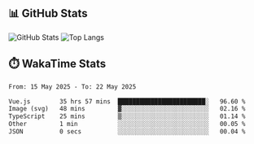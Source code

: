 ## 📊 GitHub Stats
![GitHub Stats](https://github-readme-stats.vercel.app/api?username=fe-brweb&show_icons=true&theme=shades-of-purple)
![Top Langs](https://github-readme-stats.vercel.app/api/top-langs/?username=fe-brweb&layout=compact&theme=shades-of-purple)

## ⏱️ WakaTime Stats
<!--START_SECTION:waka-->

```txt
From: 15 May 2025 - To: 22 May 2025

Vue.js        35 hrs 57 mins  ████████████████████████░   96.60 %
Image (svg)   48 mins         ▓░░░░░░░░░░░░░░░░░░░░░░░░   02.16 %
TypeScript    25 mins         ▒░░░░░░░░░░░░░░░░░░░░░░░░   01.14 %
Other         1 min           ░░░░░░░░░░░░░░░░░░░░░░░░░   00.05 %
JSON          0 secs          ░░░░░░░░░░░░░░░░░░░░░░░░░   00.04 %
```

<!--END_SECTION:waka-->
